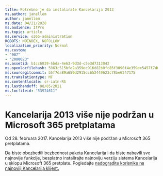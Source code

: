 ```yaml
---
title: Potrebno je da instalirate Kancelarija 2013
ms.author: janellem
author: janellem
ms.date: 04/21/2020
ms.audience: ITPro
ms.topic: article
ms.service: o365-administration
ROBOTS: NOINDEX, NOFOLLOW
localization_priority: Normal
ms.custom:
- "907"
- "2000023"
ms.assetid: b1cc6839-6bda-4e63-9d3d-c5e3d7313042
ms.openlocfilehash: 5063c515bfe2a359ec916d82b0fc85f9090f4e359ee5457f7d007693b71f7a06
ms.sourcegitcommit: b5f7da89a650d2915dc652449623c78be6247175
ms.translationtype: MT
ms.contentlocale: sr-Latn-RS
ms.lasthandoff: 08/05/2021
ms.locfileid: "53974611"
---
```

# <a name="office-2013-is-no-longer-supported-in-microsoft-365-subscriptions"></a>Kancelarija 2013 više nije podržan u Microsoft 365 pretplatama

Od 28. februara 2017. Kancelarija 2013 više nije podržan u Microsoft 365 pretplatama.
  
Da biste obezbedili bezbednost paketa Kancelarija i da biste nabavili sve najnovije funkcije, besplatno instalirajte najnoviju verziju sistema Kancelarija u sklopu Microsoft 365 pretplate. Pogledajte [nadogradite korisnike na najnoviji Kancelarija klijent.](https://docs.microsoft.com/microsoft-365/admin/setup/upgrade-users-to-latest-office-client)
  